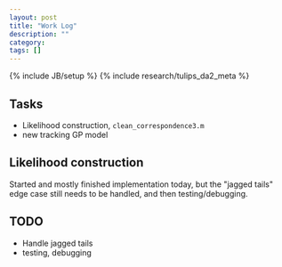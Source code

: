 ```yaml
---
layout: post
title: "Work Log"
description: ""
category: 
tags: []
---
```

{% include JB/setup %}
{% include research/tulips_da2_meta %}



Tasks
--------
* Likelihood construction, `clean_correspondence3.m`
* new tracking GP model

Likelihood construction
-----------------------
Started and mostly finished implementation today, but the "jagged tails" edge case still needs to be handled, and then testing/debugging.

TODO
----------
* Handle jagged tails
* testing, debugging
